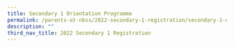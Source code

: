 ```yaml
---
title: Secondary 1 Orientation Programme
permalink: /parents-at-nbss/2022-secondary-1-registration/secondary-1-orientation-programme
description: ""
third_nav_title: 2022 Secondary 1 Registration
---
```

